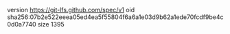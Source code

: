 version https://git-lfs.github.com/spec/v1
oid sha256:07b2e522eeea05ed4ea5f55804f6a6a1e03d9b62a1ede70fcdf9be4c0d0a7740
size 1395
